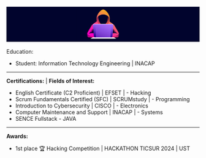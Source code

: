 ![asd](/img/banner4.jpg)

Education: 
  - Student: Information Technology Engineering | INACAP
________________________________
**Certifications:**                                 |  **Fields of Interest:**
- English Certificate (C2 Proficient) | EFSET       | - Hacking
- Scrum Fundamentals Certified (SFC) | SCRUMstudy   | - Programming
- Introduction to Cybersecurity | CISCO             | - Electronics
- Computer Maintenance and Support | INACAP         | - Systems
- SENCE Fullstack - JAVA
_________________________________________________
**Awards:**
- 1st place 🏆 Hacking Competition | HACKATHON TICSUR 2024 | UST
